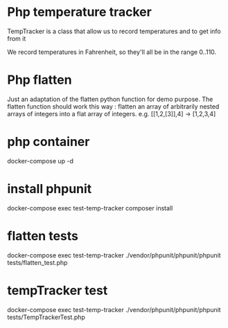 # Php temperature tracker

TempTracker is a class that allow us to record temperatures and to get info from it

We record temperatures in Fahrenheit, so they'll all be in the range 0..110.

# Php flatten

Just an adaptation of the flatten python function for demo purpose.
The flatten function should work this way :
flatten an array of arbitrarily nested arrays of integers into a flat array of integers. e.g. [[1,2,[3]],4] -> [1,2,3,4]

# php container
docker-compose up -d

# install phpunit
docker-compose exec test-temp-tracker composer install

# flatten tests
docker-compose exec test-temp-tracker ./vendor/phpunit/phpunit/phpunit tests/flatten_test.php
# tempTracker test
docker-compose exec test-temp-tracker ./vendor/phpunit/phpunit/phpunit tests/TempTrackerTest.php
